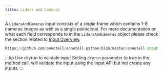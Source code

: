 ```yaml
---
title: Lidars and Cameras
---
```


A `LidarsAndCameras` input consists of a *single* frame which contains 1-8 cameras images as well as a single pointcloud. For more documentation on what each field corresponds to in the `LidarsAndCameras` object please check the section related to [Input Overview](/docs/input-api/overview).


```python reference
https://github.com/annotell/annotell-python/blob/master/annotell-input-api/examples/lidars_and_cameras.py
```

:::tip Use dryrun to validate input
Setting `dryrun` parameter to true in the method call, will validate the input using the Input API but not create any inputs.
:::
